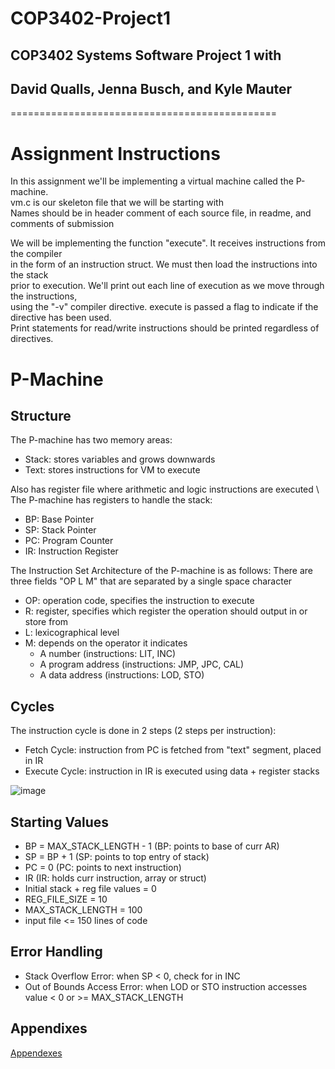 # COP3402-Project1
## COP3402 Systems Software Project 1 with
## David Qualls, Jenna Busch, and Kyle Mauter

==============================================

# Assignment Instructions
In this assignment we'll be implementing a virtual machine called the P-machine. \
vm.c is our skeleton file that we will be starting with \
Names should be in header comment of each source file, in readme, and comments of submission

We will be implementing the function "execute". It receives instructions from the compiler \
in the form of an instruction struct. We must then load the instructions into the stack \
prior to execution. We'll print out each line of execution as we move through the instructions, \
using the "-v" compiler directive. execute is passed a flag to indicate if the directive has been used. \
Print statements for read/write instructions should be printed regardless of directives.

# P-Machine
## Structure
The P-machine has two memory areas:
  - Stack: stores variables and grows downwards
  - Text:  stores instructions for VM to execute

Also has register file where arithmetic and logic instructions are executed \ 
The P-machine has registers to handle the stack:
  - BP: Base Pointer
  - SP: Stack Pointer
  - PC: Program Counter
  - IR: Instruction Register

The Instruction Set Architecture of the P-machine is as follows:
  There are three fields "OP L M" that are separated by a single space character
  - OP: operation code, specifies the instruction to execute
  - R: register, specifies which register the operation should output in or store from
  - L: lexicographical level
  - M: depends on the operator it indicates
      * A number          (instructions: LIT, INC)
      * A program address (instructions: JMP, JPC, CAL)
      * A data address    (instructions: LOD, STO)
## Cycles
The instruction cycle is done in 2 steps (2 steps per instruction):
  - Fetch Cycle:   instruction from PC is fetched from "text" segment, placed in IR
  - Execute Cycle: instruction in IR is executed using data + register stacks
  
 ![image](https://user-images.githubusercontent.com/63477278/155031454-17757586-3792-4856-9dd1-c228490e314f.png)

## Starting Values
  - BP = MAX_STACK_LENGTH - 1               (BP: points to base of curr AR)
  - SP = BP + 1                             (SP: points to top entry of stack)
  - PC = 0                                  (PC: points to next instruction)
  - IR                                      (IR: holds curr instruction, array or struct)
  - Initial stack + reg file values = 0
  - REG_FILE_SIZE = 10
  - MAX_STACK_LENGTH = 100
  - input file <= 150 lines of code

## Error Handling
- Stack Overflow Error: when SP < 0, check for in INC
- Out of Bounds Access Error: when LOD or STO instruction accesses value < 0  or >= MAX_STACK_LENGTH

## Appendixes
[Appendexes](HW1InstructionsSpring2022_Almalki.pdf)
